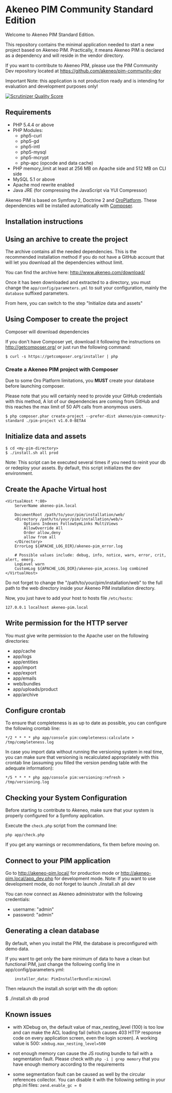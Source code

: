Akeneo PIM Community Standard Edition
=====================================
Welcome to Akeneo PIM Standard Edition.

This repository contains the minimal application needed to start a new project based on Akeneo PIM.
Practically, it means Akeneo PIM is declared as a dependency and will reside in the vendor directory.

If you want to contribute to Akeneo PIM, please use the PIM Community Dev repository located at
https://github.com/akeneo/pim-community-dev

Important Note: this application is not production ready and is intending for evaluation and development purposes only!

[![Scrutinizer Quality Score](https://scrutinizer-ci.com/g/akeneo/pim-community-dev/badges/quality-score.png?s=05ef3d5d2bbfae2f9a659060b21711d275f0c1ff)](https://scrutinizer-ci.com/g/akeneo/pim-community-dev/)

Requirements
------------
 - PHP 5.4.4 or above
 - PHP Modules:
    - php5-curl
    - php5-gd
    - php5-intl
    - php5-mysql
    - php5-mcrypt
    - php-apc (opcode and data cache)
 - PHP memory_limit at least at 256 MB on Apache side and 512 MB on CLI side
 - MySQL 5.1 or above
 - Apache mod rewrite enabled
 - Java JRE (for compressing the JavaScript via YUI Compressor)

Akeneo PIM is based on Symfony 2, Doctrine 2 and [OroPlatform][3].
These dependencies will be installed automatically with [Composer][2].

Installation instructions
-------------------------
## Using an archive to create the project

The archive contains all the needed dependencies. This is the recommended installation method if you do
not have a GitHub account that will let you download all the dependencies without limit.

You can find the archive here:
http://www.akeneo.com/download/

Once it has been downloaded and extracted to a directory, you must change the `app/config/parameters.yml`
to suit your configuration, mainly the `database` suffixed parameters.

From here, you can switch to the step "Initialize data and assets"


## Using Composer to create the project

Composer will download dependencies 

If you don't have Composer yet, download it following the instructions on
http://getcomposer.org/ or just run the following command:

    $ curl -s https://getcomposer.org/installer | php

### Create a Akeneo PIM project with Composer

Due to some Oro Platform limitations, you **MUST** create your database before launching composer.

Please note that you will certainly need to provide your GitHub credentials with this method,
A lot of our dependencies are coming from GitHub and this reaches the max limit of 50 API calls
from anonymous users.

    $ php composer.phar create-project --prefer-dist akeneo/pim-community-standard ./pim-project v1.0.0-BETA4

## Initialize data and assets

    $ cd <my-pim-directory>
    $ ./install.sh all prod

Note: This script can be executed several times if you need to reinit your db or redeploy your assets.
By default, this script initializes the dev environment.

Create the Apache Virtual host
------------------------------

```
<VirtualHost *:80>
    ServerName akeneo-pim.local

    DocumentRoot /path/to/your/pim/installation/web/
    <Directory /path/to/your/pim/installation/web/>
        Options Indexes FollowSymLinks MultiViews
        AllowOverride All
        Order allow,deny
        allow from all
    </Directory>
    ErrorLog ${APACHE_LOG_DIR}/akeneo-pim_error.log

    # Possible values include: debug, info, notice, warn, error, crit, alert, emerg.
    LogLevel warn
    CustomLog ${APACHE_LOG_DIR}/akeneo-pim_access.log combined
</VirtualHost>
```
Do not forget to change the "/path/to/your/pim/installation/web" to the full path to
the web directory inside your Akeneo PIM installation directory.

Now, you just have to add your host to hosts file `/etc/hosts`:

```
127.0.0.1 localhost akeneo-pim.local
```

Write permission for the HTTP server
------------------------------------

You must give write permission to the Apache user on the following directories:
- app/cache
- app/logs
- app/entities
- app/import
- app/export
- app/emails
- web/bundles
- app/uploads/product
- app/archive

Configure crontab
-----------------

To ensure that completeness is as up to date as possible, you can configure the following crontab
line:

    */2 * * * * php app/console pim:completeness:calculate > /tmp/completeness.log

In case you import data without running the versioning system in real time, you can make sure
that versioning is recalculated appropriately with this crontab line (assuming you filled the
version pending table with the adequate information):

    */5 * * * * php app/console pim:versioning:refresh > /tmp/versioning.log

Checking your System Configuration
----------------------------------

Before starting to contribute to Akeneo, make sure that your system is properly
configured for a Symfony application.

Execute the `check.php` script from the command line:

    php app/check.php

If you get any warnings or recommendations, fix them before moving on.

Connect to your PIM application
-------------------------------

Go to http://akeneo-pim.local/ for production mode or http://akeneo-pim.local/app_dev.php for development mode.
Note: If you want to use development mode, do not forget to launch ./install.sh all dev

You can now connect as Akeneo administrator with the following credentials:
- username: "admin"
- password: "admin"


Generating a clean database
---------------------------

By default, when you install the PIM, the database is preconfigured with demo data.

If you want to get only the bare minimum of data to have a clean but functional PIM,
just change the following config line in app/config/parameters.yml:

```
    installer_data: PimInstallerBundle:minimal
```

Then relaunch the install.sh script with the db option:

$ ./install.sh db prod

Known issues
------------
 - with XDebug on, the default value of max_nesting_level (100) is too low and can make the ACL loading fail (which causes 403 HTTP response code on every application screen, even the login screen). A working value is 500:
`xdebug.max_nesting_level=500`

 - not enough memory can cause the JS routing bundle to fail with a segmentation fault. Please check with `php -i | grep memory` that you have enough memory according to the requirements
 - some segmentation fault can be caused as well by the circular references collector. You can disable it with the following setting in your php.ini files:
`zend.enable_gc = 0`

[1]:  http://symfony.com/doc/2.1/book/installation.html
[2]:  http://getcomposer.org/
[3]:  http://www.orocrm.com/oro-platform
